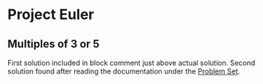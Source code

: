 # Project Euler 
## Multiples of 3 or 5

First solution included in block comment just above actual solution.
Second solution found after reading the documentation under the [Problem Set](https://projecteuler.net/problem=1).